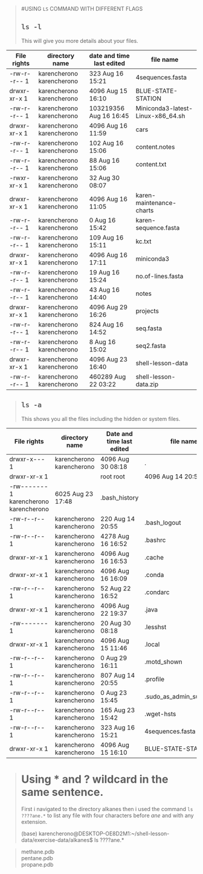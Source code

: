 >#USING `LS` COMMAND WITH DIFFERENT FLAGS
>## `ls -l`
>
>This will give you more details about your files.
>
 | File rights |directory name |date and time last edited | file name |
 | ----------- | ------------- | ------------------------ | ---------- |
 |-rw-r--r-- 1| karencherono karencherono|       323 Aug 16 15:21| 4sequences.fasta|
 |drwxr-xr-x 1| karencherono karencherono |     4096 Aug 15 16:10| BLUE-STATE-STATION|
 | -rw-r--r-- 1 |karencherono karencherono |103219356 Aug 16 16:45 |Miniconda3-latest-Linux-x86_64.sh|
 |drwxr-xr-x 1| karencherono karencherono|      4096 Aug 16 11:59 |cars|
 |-rw-r--r-- 1| karencherono karencherono|       102 Aug 16 15:06 |content.notes|
 |-rw-r--r-- 1| karencherono karencherono|        88 Aug 16 15:06 |content.txt|
 |-rwxr-xr-x 1| karencherono karencherono|        32 Aug 30 08:07|| hello.sh|
 |drwxr-xr-x 1| karencherono karencherono |     4096 Aug 16 11:05| karen-maintenance-charts|
 |-rw-r--r-- 1| karencherono karencherono|         0 Aug 16 15:42| karen-sequence.fasta|
 |-rw-r--r-- 1| karencherono karencherono |      109 Aug 16 15:11 |kc.txt|
 |drwxr-xr-x 1| karencherono karencherono |     4096 Aug 16 17:11| miniconda3||
 |-rw-r--r-- 1| karencherono karencherono |       19 Aug 16 15:24 |no.of-lines.fasta|
 |-rw-r--r-- 1| karencherono karencherono|        43 Aug 16 14:40| notes|
 |drwxr-xr-x 1| karencherono karencherono |     4096 Aug 29 16:26| projects|
 |-rw-r--r-- 1| karencherono karencherono|       824 Aug 16 14:52| seq.fasta|
 |-rw-r--r-- 1 |karencherono karencherono |        8 Aug 16 15:02| seq2.fasta|
 |drwxr-xr-x 1| karencherono karencherono|      4096 Aug 23 16:40 |shell-lesson-data|
 |-rw-r--r-- 1| karencherono karencherono |   460289 Aug 22 03:22| shell-lesson-data.zip|


>## `ls -a`
>This shows you all the files including the hidden or system files.
>
 | File rights | directory name | Date and time last edited | file name |
 | ----------- | -------------- | -------------------- | ------------- |
| drwxr-x--- 1 |karencherono karencherono|      4096 Aug 30 08:18| .|
| drwxr-xr-x 1 ||root         root       |       4096 Aug 14 20:55 |.|
| -rw------- 1 karencherono karencherono |     6025 Aug 23 17:48 |.bash_history|
| -rw-r--r-- 1| karencherono karencherono |      220 Aug 14 20:55 |.bash_logout|
| -rw-r--r-- 1| karencherono karencherono|      4278 Aug 16 16:52 |.bashrc|
| drwxr-xr-x 1 |karencherono karencherono |     4096 Aug 16 16:53| .cache|
| drwxr-xr-x 1 |karencherono karencherono |     4096 Aug 16 16:09| .conda|
| -rw-r--r-- 1| karencherono karencherono  |      52 Aug 22 16:52 |.condarc|
| drwxr-xr-x 1| karencherono karencherono |     4096 Aug 22 19:37| .java|
| -rw------- 1 |karencherono karencherono |       20 Aug 30 08:18| .lesshst|
| drwxr-xr-x 1 |karencherono karencherono |     4096 Aug 15 11:46| .local|
| -rw-r--r-- 1 |karencherono karencherono |        0 Aug 29 16:11| .motd_shown|
| -rw-r--r-- 1 |karencherono karencherono |      807 Aug 14 20:55 |.profile|
| -rw-r--r-- 1| karencherono karencherono|         0 Aug 23 15:45 |.sudo_as_admin_successful|
| -rw-r--r-- 1| karencherono karencherono |      165 Aug 23 15:42| .wget-hsts|
| -rw-r--r-- 1 |karencherono karencherono |      323 Aug 16 15:21| 4sequences.fasta|
| drwxr-xr-x 1 |karencherono karencherono |     4096 Aug 15 16:10| BLUE-STATE-STATION|


> # Using * and ? wildcard in the same sentence.
>
>First i navigated to the directory alkanes then i used the command `ls ????ane.*` to list any file with four characters before *ane* and with any extension.
> 
>  (base) karencherono@DESKTOP-OE8D2M1:~/shell-lesson-data/exercise-data/alkanes$ ls ????ane.*

> methane.pdb  
> pentane.pdb  
> propane.pdb

